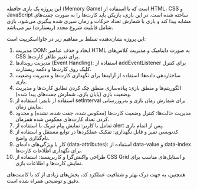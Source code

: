 این پروژه یک بازی حافظه (Memory Game) است که با استفاده از HTML، CSS و JavaScript ساخته شده است. در این بازی، بازیکن باید کارت‌ها را به صورت جفت‌های مشابه پیدا کند و بازی با شمارش تعداد حرکات و زمان سپری شده پیگیری می‌شود. بازی شامل قابلیت شروع مجدد (ریستارت) نیز می‌باشد.

این پروژه نشان‌دهنده تسلط بر مفاهیم زیر در جاوااسکریپت است:
1. مدیریت DOM: ایجاد و حذف عناصر HTML به صورت داینامیک و مدیریت کلاس‌های CSS برای تغییر ظاهر کارت‌ها.
2. مدیریت رویدادها (Event Handling): استفاده از addEventListener برای کنترل کلیک روی کارت‌ها و دکمه ریستارت.
3. ساختاردهی داده‌ها: استفاده از آرایه‌ها برای نگهداری کارت‌ها و مدیریت وضعیت بازی.
4. الگوریتم‌ها و منطق بازی: پیاده‌سازی منطق چک کردن تطابق کارت‌ها و مدیریت وضعیت بازی (پایان بازی، شمارش جفت‌های پیدا شده).
5. استفاده از تایمر: استفاده از setInterval برای شمارش زمان بازی و به‌روزرسانی نمایش زمان.
6. مدیریت حالت‌ها: کنترل وضعیت کارت‌ها (معکوس شده، جفت شده، نشده) و محدود کردن تعداد کارت‌های معکوس شده همزمان.
7. تعامل با کاربر: نمایش پیام تبریک با استفاده از alert پس از اتمام بازی.
8. کدنویسی تمیز و قابل نگهداری: تفکیک عملکردها در توابع مستقل و استفاده از نام‌گذاری واضح.
9. کار با ویژگی‌های داده‌ای (data-attributes): استفاده از data-value و data-index برای نگهداری اطلاعات کارت‌ها.
10. طراحی واکنش‌گرا و کاربرپسند: استفاده از CSS Grid و استایل‌های مناسب برای نمایش کارت‌ها و اطلاعات بازی.

همچنین، به جهت درک بهتر و شفافیت عملکرد کد، بخش‌های زیادی از کد با کامنت‌های دقیق و توضیحی همراه شده است.
